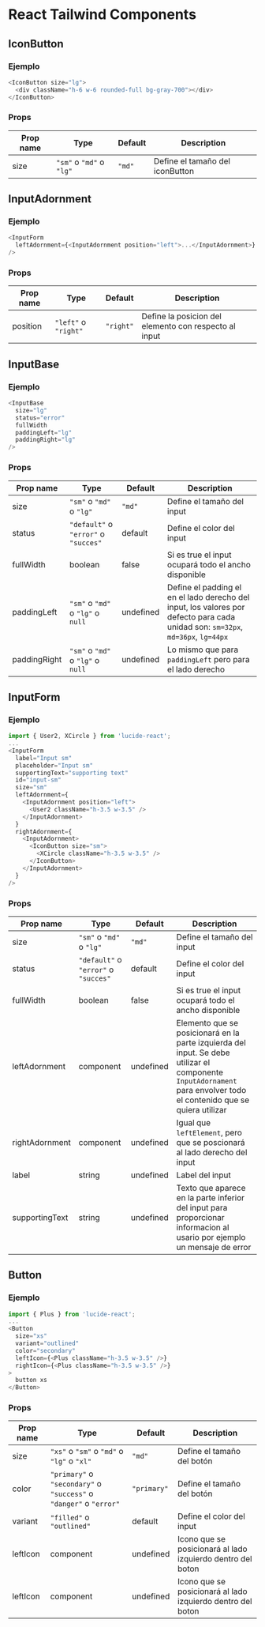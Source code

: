 # React Tailwind Components

## IconButton

### Ejemplo

```js
<IconButton size="lg">
  <div className="h-6 w-6 rounded-full bg-gray-700"></div>
</IconButton>
```

### Props

| Prop name | Type                     | Default | Description                     |
| --------- | ------------------------ | ------- | ------------------------------- |
| size      | `"sm"` o `"md"` o `"lg"` | `"md"`  | Define el tamaño del iconButton |

## InputAdornment

### Ejemplo

```js
<InputForm
  leftAdornment={<InputAdornment position="left">...</InputAdornment>}
/>
```

### Props

| Prop name | Type                 | Default   | Description                                           |
| --------- | -------------------- | --------- | ----------------------------------------------------- |
| position  | `"left"` o `"right"` | `"right"` | Define la posicion del elemento con respecto al input |

## InputBase

### Ejemplo

```js
<InputBase
  size="lg"
  status="error"
  fullWidth
  paddingLeft="lg"
  paddingRight="lg"
/>
```

### Props

| Prop name    | Type                                 | Default   | Description                                                                                                                      |
| ------------ | ------------------------------------ | --------- | -------------------------------------------------------------------------------------------------------------------------------- |
| size         | `"sm"` o `"md"` o `"lg"`             | `"md"`    | Define el tamaño del input                                                                                                       |
| status       | `"default"` o `"error"` o `"succes"` | default   | Define el color del input                                                                                                        |
| fullWidth    | boolean                              | false     | Si es true el input ocupará todo el ancho disponible                                                                             |
| paddingLeft  | `"sm"` o `"md"` o `"lg"` o `null`    | undefined | Define el padding el en el lado derecho del input, los valores por defecto para cada unidad son: `sm=32px`, `md=36px`, `lg=44px` |
| paddingRight | `"sm"` o `"md"` o `"lg"` o `null`    | undefined | Lo mismo que para `paddingLeft` pero para el lado derecho                                                                        |

## InputForm

### Ejemplo

```js
import { User2, XCircle } from 'lucide-react';
...
<InputForm
  label="Input sm"
  placeholder="Input sm"
  supportingText="supporting text"
  id="input-sm"
  size="sm"
  leftAdornment={
    <InputAdornment position="left">
      <User2 className="h-3.5 w-3.5" />
    </InputAdornment>
  }
  rightAdornment={
    <InputAdornment>
      <IconButton size="sm">
        <XCircle className="h-3.5 w-3.5" />
      </IconButton>
    </InputAdornment>
  }
/>
```

### Props

| Prop name      | Type                                 | Default   | Description                                                                                                                                                          |
| -------------- | ------------------------------------ | --------- | -------------------------------------------------------------------------------------------------------------------------------------------------------------------- |
| size           | `"sm"` o `"md"` o `"lg"`             | `"md"`    | Define el tamaño del input                                                                                                                                           |
| status         | `"default"` o `"error"` o `"succes"` | default   | Define el color del input                                                                                                                                            |
| fullWidth      | boolean                              | false     | Si es true el input ocupará todo el ancho disponible                                                                                                                 |
| leftAdornment  | component                            | undefined | Elemento que se posicionará en la parte izquierda del input. Se debe utilizar el componente `InputAdornament` para envolver todo el contenido que se quiera utilizar |
| rightAdornment | component                            | undefined | Igual que `leftElement`, pero que se poscionará al lado derecho del input                                                                                            |
| label          | string                               | undefined | Label del input                                                                                                                                                      |
| supportingText | string                               | undefined | Texto que aparece en la parte inferior del input para proporcionar informacion al usario por ejemplo un mensaje de error                                             |

## Button

### Ejemplo

```js
import { Plus } from 'lucide-react';
...
<Button
  size="xs"
  variant="outlined"
  color="secondary"
  leftIcon={<Plus className="h-3.5 w-3.5" />}
  rightIcon={<Plus className="h-3.5 w-3.5" />}
>
  button xs
</Button>
```

### Props

| Prop name | Type                                                               | Default     | Description                                                 |
| --------- | ------------------------------------------------------------------ | ----------- | ----------------------------------------------------------- |
| size      | `"xs"` o `"sm"` o `"md"` o `"lg"` o `"xl"`                         | `"md"`      | Define el tamaño del botón                                  |
| color     | `"primary"` o `"secondary"` o `"success"` o `"danger"` o `"error"` | `"primary"` | Define el tamaño del botón                                  |
| variant   | `"filled"` o `"outlined"`                                          | default     | Define el color del input                                   |
| leftIcon  | component                                                          | undefined   | Icono que se posicionará al lado izquierdo dentro del boton |
| leftIcon  | component                                                          | undefined   | Icono que se posicionará al lado izquierdo dentro del boton |
